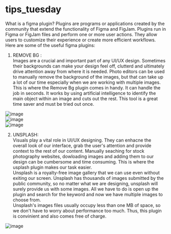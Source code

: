 # tips_tuesday
What is a figma plugin?
Plugins are programs or applications created by the community that extend the functionality of Figma and FigJam. Plugins run in Figma or FigJam files and perform one or more user actions. They allow users to customize their experience or create more efficient workflows.
Here are some of the useful figma plugins:

1) REMOVE BG :<br/>
Images are a crucial and important part of any UI/UX design. Sometimes their backgrounds can make your design feel off, clutterd and ultimately drive attention away from where it is needed. Photo editors can be used to manually remove the background of the images, but that can take up a lot of our time especially when we are working with multiple images.<br/> 
This is where the Remove Bg plugin comes in handy. It can handle the job in seconds. It works by using artificial intelligence to identify the main object within an image and cuts out the rest. This tool is a great time saver and must be tried out once.<br/>

![image](https://user-images.githubusercontent.com/90615759/182789136-d82a4eb8-cb40-42a9-8fb3-fadb09e1fd81.png)<br/>
![image](https://user-images.githubusercontent.com/90615759/182788844-8513fdbe-c89e-45eb-80dd-f95e1ae89691.png)<br/>
![image](https://user-images.githubusercontent.com/90615759/182788864-c575efbc-a7b7-4a46-9c20-e1ec7762d5b9.png)

2) UNSPLASH:<br/>
Visuals play a vital role in UI/UX designing. They can enhacne the overall look of our interface, grab the user's attention and provide context to the rest of our content. Manually seaching for stock photography websites, dowloading images and adding them to our design can be cumbersome and time consuming. This is where the usplash plugin makes our task easier. <br/>
Unsplash is a royalty-free image gallery that we can use even without exiting our screen. Unsplash has thousands of images submitted by the public community, so no matter what we are designing, unsplash will surely provide us with some images. All we have to do is open up the plugin and search for the keyword and now we have multiple images to choose from. <br/>
Unsplash's images files usually occupy less than one MB of space, so we don't have to worry about performance too much.  Thus, this plugin is convinient and also comes free of charge.  <br/>

![image](https://user-images.githubusercontent.com/90615759/182791020-a0775c98-7bc6-4cdc-8a5d-c738582d6177.png)

